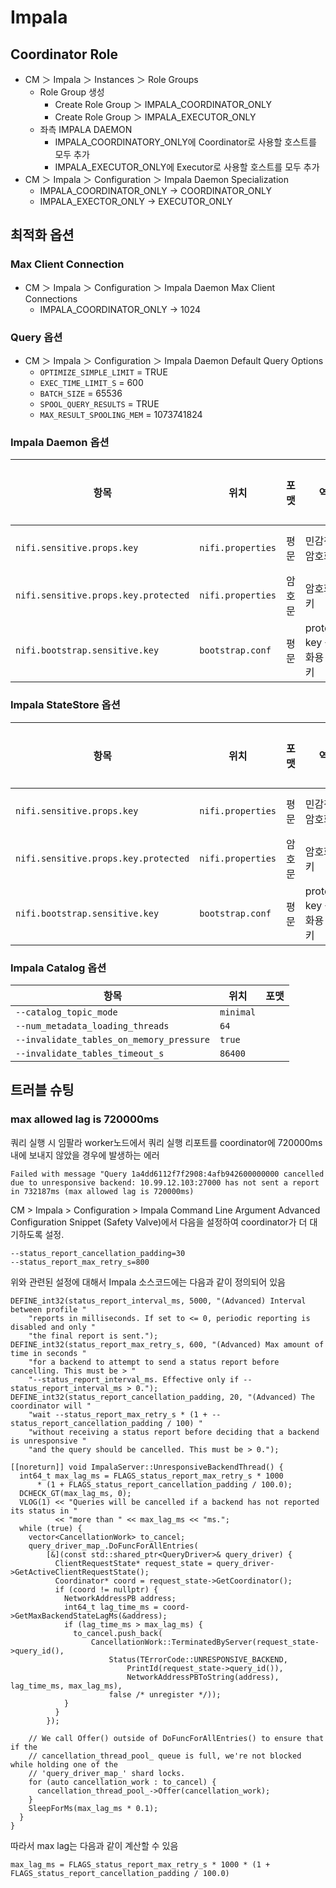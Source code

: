 # Impala

## Coordinator Role

* CM ＞ Impala ＞ Instances ＞ Role Groups
  * Role Group 생성
    * Create Role Group ＞ IMPALA_COORDINATOR_ONLY
    * Create Role Group ＞ IMPALA_EXECUTOR_ONLY
  * 좌측 IMPALA DAEMON
    * IMPALA_COORDINATORY_ONLY에 Coordinator로 사용할 호스트를 모두 추가
    * IMPALA_EXECUTOR_ONLY에 Executor로 사용할 호스트를 모두 추가
* CM ＞ Impala ＞ Configuration ＞ Impala Daemon Specialization
  * IMPALA_COORDINATOR_ONLY → COORDINATOR_ONLY
  * IMPALA_EXECTOR_ONLY → EXECUTOR_ONLY

## 최적화 옵션

### Max Client Connection

* CM ＞ Impala ＞ Configuration ＞ Impala Daemon Max Client Connections
  * IMPALA_COORDINATOR_ONLY → 1024

### Query 옵션

* CM ＞ Impala ＞ Configuration ＞ Impala Daemon Default Query Options
  * `OPTIMIZE_SIMPLE_LIMIT` = TRUE
  * `EXEC_TIME_LIMIT_S` = 600
  * `BATCH_SIZE` = 65536
  * `SPOOL_QUERY_RESULTS` = TRUE
  * `MAX_RESULT_SPOOLING_MEM` = 1073741824

### Impala Daemon 옵션

| 항목                                   | 위치                | 포맷  | 역할                      | 보안 수준 |
| ------------------------------------ | ----------------- | --- | ----------------------- | ----- |
| `nifi.sensitive.props.key`           | `nifi.properties` | 평문  | 민감정보 암호화 키              | ❌ 낮음  |
| `nifi.sensitive.props.key.protected` | `nifi.properties` | 암호문 | 암호화된 키                  | ✅ 중간  |
| `nifi.bootstrap.sensitive.key`       | `bootstrap.conf`  | 평문  | protected key 복호화용 루트 키 | ✅ 높음  |



### Impala StateStore 옵션

| 항목                                   | 위치                | 포맷  | 역할                      | 보안 수준 |
| ------------------------------------ | ----------------- | --- | ----------------------- | ----- |
| `nifi.sensitive.props.key`           | `nifi.properties` | 평문  | 민감정보 암호화 키              | ❌ 낮음  |
| `nifi.sensitive.props.key.protected` | `nifi.properties` | 암호문 | 암호화된 키                  | ✅ 중간  |
| `nifi.bootstrap.sensitive.key`       | `bootstrap.conf`  | 평문  | protected key 복호화용 루트 키 | ✅ 높음  |



### Impala Catalog 옵션

| 항목                                     | 위치       | 포맷            |
| ---------------------------------------- | --------- | --------------- |
| `--catalog_topic_mode`                   | `minimal` |                 |
| `--num_metadata_loading_threads`         | `64`      |                 |
| `--invalidate_tables_on_memory_pressure` | `true`    |                 |
| `--invalidate_tables_timeout_s`          | `86400`   |                 |

## 트러블 슈팅

### max allowed lag is 720000ms

쿼리 실행 시 임팔라 worker노드에서 쿼리 실행 리포트를 coordinator에 720000ms내에 보내지 않았을 경우에 발생하는 에러

```
Failed with message "Query 1a4dd6112f7f2908:4afb942600000000 cancelled due to unresponsive backend: 10.99.12.103:27000 has not sent a report in 732187ms (max allowed lag is 720000ms)
```

CM > Impala > Configuration > Impala Command Line Argument Advanced Configuration Snippet (Safety Valve)에서 다음을 설정하여 coordinator가 더 대기하도록 설정.

```
--status_report_cancellation_padding=30
--status_report_max_retry_s=800
```

위와 관련된 설정에 대해서 Impala 소스코드에는 다음과 같이 정의되어 있음

```
DEFINE_int32(status_report_interval_ms, 5000, "(Advanced) Interval between profile "
    "reports in milliseconds. If set to <= 0, periodic reporting is disabled and only "
    "the final report is sent.");
DEFINE_int32(status_report_max_retry_s, 600, "(Advanced) Max amount of time in seconds "
    "for a backend to attempt to send a status report before cancelling. This must be > "
    "--status_report_interval_ms. Effective only if --status_report_interval_ms > 0.");
DEFINE_int32(status_report_cancellation_padding, 20, "(Advanced) The coordinator will "
    "wait --status_report_max_retry_s * (1 + --status_report_cancellation_padding / 100) "
    "without receiving a status report before deciding that a backend is unresponsive "
    "and the query should be cancelled. This must be > 0.");

[[noreturn]] void ImpalaServer::UnresponsiveBackendThread() {
  int64_t max_lag_ms = FLAGS_status_report_max_retry_s * 1000
      * (1 + FLAGS_status_report_cancellation_padding / 100.0);
  DCHECK_GT(max_lag_ms, 0);
  VLOG(1) << "Queries will be cancelled if a backend has not reported its status in "
          << "more than " << max_lag_ms << "ms.";
  while (true) {
    vector<CancellationWork> to_cancel;
    query_driver_map_.DoFuncForAllEntries(
        [&](const std::shared_ptr<QueryDriver>& query_driver) {
          ClientRequestState* request_state = query_driver->GetActiveClientRequestState();
          Coordinator* coord = request_state->GetCoordinator();
          if (coord != nullptr) {
            NetworkAddressPB address;
            int64_t lag_time_ms = coord->GetMaxBackendStateLagMs(&address);
            if (lag_time_ms > max_lag_ms) {
              to_cancel.push_back(
                  CancellationWork::TerminatedByServer(request_state->query_id(),
                      Status(TErrorCode::UNRESPONSIVE_BACKEND,
                          PrintId(request_state->query_id()),
                          NetworkAddressPBToString(address), lag_time_ms, max_lag_ms),
                      false /* unregister */));
            }
          }
        });

    // We call Offer() outside of DoFuncForAllEntries() to ensure that if the
    // cancellation_thread_pool_ queue is full, we're not blocked while holding one of the
    // 'query_driver_map_' shard locks.
    for (auto cancellation_work : to_cancel) {
      cancellation_thread_pool_->Offer(cancellation_work);
    }
    SleepForMs(max_lag_ms * 0.1);
  }
}
```

따라서 max lag는 다음과 같이 계산할 수 있음

```
max_lag_ms = FLAGS_status_report_max_retry_s * 1000 * (1 + FLAGS_status_report_cancellation_padding / 100.0)
```
